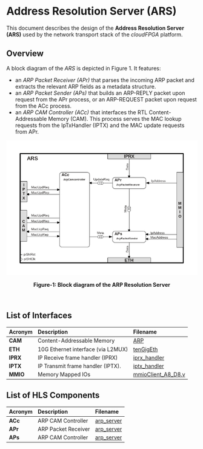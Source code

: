 # Address Resolution Server (ARS)
This document describes the design of the **Address Resolution Server (ARS)** used by the network transport stack of the *cloudFPGA* platform.

## Overview
A block diagram of the *ARS* is depicted in Figure 1. It features: 
  - an *ARP Packet Receiver (APr)* that parses the incoming ARP packet and extracts the relevant ARP fields as a metadata structure. 
  - an *ARP Packet Sender (APs)* that builds an ARP-REPLY packet upon request from the APr process, or an ARP-REQUEST packet upon request from the ACc process.
  - an *ARP CAM Controller (ACc)* that interfaces the RTL Content-Addressable Memory (CAM). This process serves the MAC lookup requests from the IpTxHandler (IPTX) and the MAC update requests from APr.

![Block diagram of the ARS](./images/Fig-ARS-Structure.bmp#center)
<p align="center"><b>Figure-1: Block diagram of the ARP Resolution Server</b></p>
<br>

## List of Interfaces

| Acronym                                           | Description                                           | Filename
|:--------------------------------------------------|:------------------------------------------------------|:--------------
| **CAM**                                           | Content-Addressable Memory                            | [ARP](../../SRA/LIB/SHELL/LIB/hdl/nts/nts_TcpIp_ArpCam.vhd)
| **ETH**                                           | 10G Ethernet interface (via L2MUX)                    | [tenGigEth](../../SRA/LIB/SHELL/LIB/hdl/eth/tenGigEth.v)
| **IPRX**                                          | IP Receive frame handler (IPRX)                       | [iprx_handler](../../SRA/LIB/SHELL/LIB/hls/iprx_handler/src/iprx_handler.cpp)
| **IPTX**                                          | IP Transmit frame handler (IPTX).                     | [iptx_handler](../../SRA/LIB/SHELL/LIB/hls/iptx_handler/src/iptx_handler.cpp)
| **MMIO**                                          | Memory Mapped IOs                                     | [mmioClient_A8_D8.v](../SRA/LIB/SHELL/LIB/hdl/mmio/mmioClient_A8_D8.v)

## List of HLS Components

| Acronym       | Description                | Filename
|:--------------|:---------------------------|:--------------
| **ACc**       | ARP CAM Controller         | [arp_server](../../SRA/LIB/SHELL/LIB/hls/arp_server/src/arp_server.cpp)
| **APr**       | ARP Packet Receiver        | [arp_server](../../SRA/LIB/SHELL/LIB/hls/arp_server/src/arp_server.cpp)
| **APs**       | ARP CAM Controller         | [arp_server](../../SRA/LIB/SHELL/LIB/hls/arp_server/src/arp_server.cpp)


